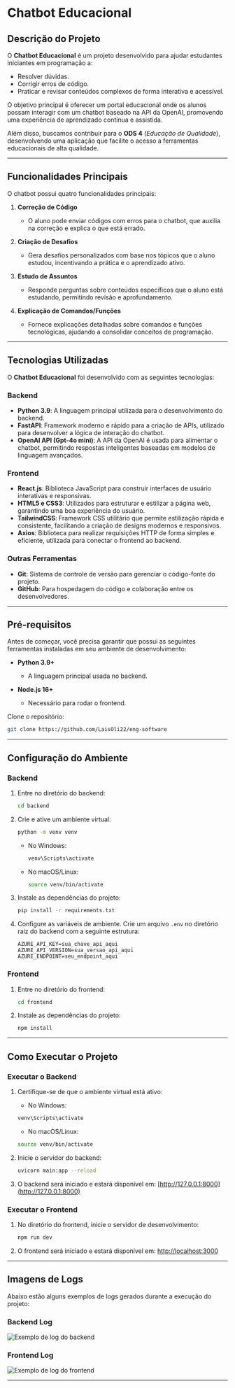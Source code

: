 # **Chatbot Educacional**

## **Descrição do Projeto**  
O **Chatbot Educacional** é um projeto desenvolvido para ajudar estudantes iniciantes em programação a:  
- Resolver dúvidas.  
- Corrigir erros de código.  
- Praticar e revisar conteúdos complexos de forma interativa e acessível.  

O objetivo principal é oferecer um portal educacional onde os alunos possam interagir com um chatbot baseado na API da OpenAI, promovendo uma experiência de aprendizado contínua e assistida.  

Além disso, buscamos contribuir para o **ODS 4** (*Educação de Qualidade*), desenvolvendo uma aplicação que facilite o acesso a ferramentas educacionais de alta qualidade.

---

## **Funcionalidades Principais**  
O chatbot possui quatro funcionalidades principais:  
1. **Correção de Código**  
   - O aluno pode enviar códigos com erros para o chatbot, que auxilia na correção e explica o que está errado.  

2. **Criação de Desafios**  
   - Gera desafios personalizados com base nos tópicos que o aluno estudou, incentivando a prática e o aprendizado ativo.  

3. **Estudo de Assuntos**  
   - Responde perguntas sobre conteúdos específicos que o aluno está estudando, permitindo revisão e aprofundamento.  

4. **Explicação de Comandos/Funções**  
   - Fornece explicações detalhadas sobre comandos e funções tecnológicas, ajudando a consolidar conceitos de programação.

---

## **Tecnologias Utilizadas**  

O **Chatbot Educacional** foi desenvolvido com as seguintes tecnologias:

### **Backend**  
- **Python 3.9**: A linguagem principal utilizada para o desenvolvimento do backend.  
- **FastAPI**: Framework moderno e rápido para a criação de APIs, utilizado para desenvolver a lógica de interação do chatbot.  
- **OpenAI API (Gpt-4o mini)**: A API da OpenAI é usada para alimentar o chatbot, permitindo respostas inteligentes baseadas em modelos de linguagem avançados.  

### **Frontend**  
- **React.js**: Biblioteca JavaScript para construir interfaces de usuário interativas e responsivas.  
- **HTML5 e CSS3**: Utilizados para estruturar e estilizar a página web, garantindo uma boa experiência do usuário.
- **TailwindCSS**: Framework CSS utilitário que permite estilização rápida e consistente, facilitando a criação de designs modernos e responsivos.
- **Axios**: Biblioteca para realizar requisições HTTP de forma simples e eficiente, utilizada para conectar o frontend ao backend.

### **Outras Ferramentas**  
- **Git**: Sistema de controle de versão para gerenciar o código-fonte do projeto.  
- **GitHub**: Para hospedagem do código e colaboração entre os desenvolvedores.  

---

## **Pré-requisitos**  

Antes de começar, você precisa garantir que possui as seguintes ferramentas instaladas em seu ambiente de desenvolvimento:

- **Python 3.9+**  
  - A linguagem principal usada no backend.

- **Node.js 16+**  
  - Necessário para rodar o frontend.

Clone o repositório:
   ```bash
   git clone https://github.com/LaisOli22/eng-software
   ```
---

## **Configuração do Ambiente**  

### **Backend**  

1. Entre no diretório do backend:
   ```bash
   cd backend
   ```
2. Crie e ative um ambiente virtual:
   ```bash
   python -m venv venv
   ```
   
   - No Windows:
     ```bash
     venv\Scripts\activate
     ```
   - No macOS/Linux:
     ```bash
     source venv/bin/activate
     ```
     
3. Instale as dependências do projeto:
   ```bash
   pip install -r requirements.txt
   ```

4. Configure as variáveis de ambiente. Crie um arquivo `.env` no diretório raiz do backend com a seguinte estrutura:
   ```env
   AZURE_API_KEY=sua_chave_api_aqui
   AZURE_API_VERSION=sua_versao_api_aqui
   AZURE_ENDPOINT=seu_endpoint_aqui
   ```

### **Frontend**  
1. Entre no diretório do frontend:
   ```bash
   cd frontend
   ```

2. Instale as dependências do projeto:
   ```bash
   npm install
   ```
   
---

## **Como Executar o Projeto**

### **Executar o Backend**

1. Certifique-se de que o ambiente virtual está ativo:
   
   - No Windows:
   ```bash
   venv\Scripts\activate
   ```
   - No macOS/Linux:
    ```bash
   source venv/bin/activate
    ```
    
2. Inicie o servidor do backend:
   ```bash
   uvicorn main:app --reload
   ```
   
3. O backend será iniciado e estará disponível em:
[http://127.0.0.1:8000](http://127.0.0.1:8000)

### **Executar o Frontend**

1. No diretório do frontend, inicie o servidor de desenvolvimento:
   ```bash
   npm run dev
   ```

2. O frontend será iniciado e estará disponível em:
[http://localhost:3000](http://localhost:3000)

---

## **Imagens de Logs**

Abaixo estão alguns exemplos de logs gerados durante a execução do projeto:

### **Backend Log**  
![Exemplo de log do backend](path/to/backend-log-image.png)

### **Frontend Log**  
![Exemplo de log do frontend](path/to/frontend-log-image.png)

---

   

